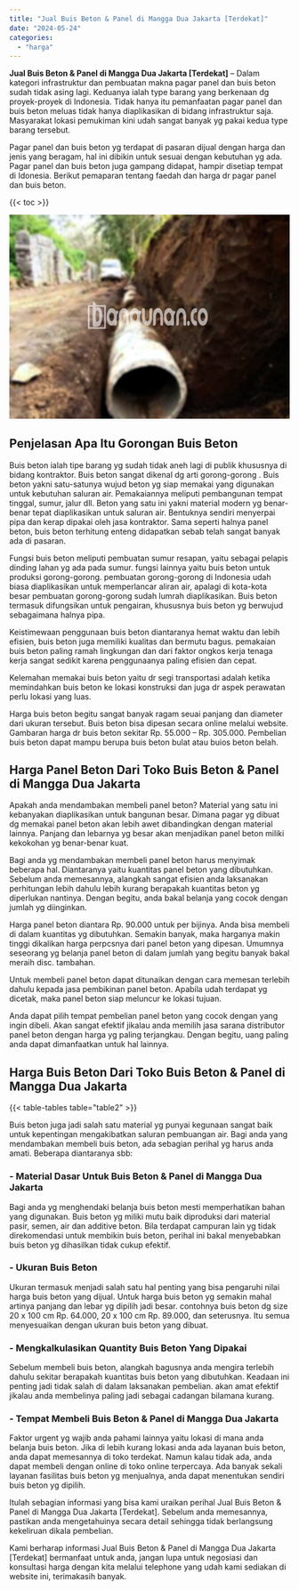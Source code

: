 ```yaml
---
title: "Jual Buis Beton & Panel di Mangga Dua Jakarta [Terdekat]"
date: "2024-05-24"
categories: 
  - "harga"
---
```


**Jual Buis Beton & Panel di Mangga Dua Jakarta \[Terdekat\]** – Dalam kategori infrastruktur dan pembuatan makna pagar panel dan buis beton sudah tidak asing lagi. Keduanya ialah type barang yang berkenaan dg proyek-proyek di Indonesia. Tidak hanya itu pemanfaatan pagar panel dan buis beton meluas tidak hanya diaplikasikan di bidang infrastruktur saja. Masyarakat lokasi pemukiman kini udah sangat banyak yg pakai kedua type barang tersebut.

Pagar panel dan buis beton yg terdapat di pasaran dijual dengan harga dan jenis yang beragam, hal ini dibikin untuk sesuai dengan kebutuhan yg ada. Pagar panel dan buis beton juga gampang didapat, hampir disetiap tempat di Idonesia. Berikut pemaparan tentang faedah dan harga dr pagar panel dan buis beton.

{{< toc >}}

![Jual Buis Beton & Panel di Mangga Dua Jakarta [Terdekat]](/images/jual-panel-buis-beton-murah-14.png)

## Penjelasan Apa Itu Gorongan Buis Beton

Buis beton ialah tipe barang yg sudah tidak aneh lagi di publik khususnya di bidang kontraktor. Buis beton sangat dikenal dg arti gorong-gorong . Buis beton yakni satu-satunya wujud beton yg siap memakai yang digunakan untuk kebutuhan saluran air. Pemakaiannya meliputi pembangunan tempat tinggal, sumur, jalur dll. Beton yang satu ini yakni material modern yg benar-benar tepat diaplikasikan untuk saluran air. Bentuknya sendiri menyerpai pipa dan kerap dipakai oleh jasa kontraktor. Sama seperti halnya panel beton, buis beton terhitung enteng didapatkan sebab telah sangat banyak ada di pasaran.

Fungsi buis beton meliputi pembuatan sumur resapan, yaitu sebagai pelapis dinding lahan yg ada pada sumur. fungsi lainnya yaitu buis beton untuk produksi gorong-gorong. pembuatan gorong-gorong di Indonesia udah biasa diaplikasikan untuk memperlancar aliran air, apalagi di kota-kota besar pembuatan gorong-gorong sudah lumrah diaplikasikan. Buis beton termasuk difungsikan untuk pengairan, khususnya buis beton yg berwujud sebagaimana halnya pipa.

Keistimewaan penggunaan buis beton diantaranya hemat waktu dan lebih efisien, buis beton juga memiliki kualitas dan bermutu bagus. pemakaian buis beton paling ramah lingkungan dan dari faktor ongkos kerja tenaga kerja sangat sedikit karena penggunaanya paling efisien dan cepat.

Kelemahan memakai buis beton yaitu dr segi transportasi adalah ketika memindahkan buis beton ke lokasi konstruksi dan juga dr aspek perawatan perlu lokasi yang luas.

Harga buis beton begitu sangat banyak ragam seuai panjang dan diameter dari ukuran tersebut. Buis beton bisa dipesan secara online melalui website. Gambaran harga dr buis beton sekitar Rp. 55.000 – Rp. 305.000. Pembelian buis beton dapat mampu berupa buis beton bulat atau buios beton belah.

## Harga Panel Beton Dari Toko Buis Beton & Panel di Mangga Dua Jakarta

Apakah anda mendambakan membeli panel beton? Material yang satu ini kebanyakan diaplikasikan untuk bangunan besar. Dimana pagar yg dibuat dg memakai panel beton akan lebih awet dibandingkan dengan material lainnya. Panjang dan lebarnya yg besar akan menjadikan panel beton miliki kekokohan yg benar-benar kuat.

Bagi anda yg mendambakan membeli panel beton harus menyimak beberapa hal. Diantaranya yaitu kuantitas panel beton yang dibutuhkan. Sebelum anda memesannya, alangkah sangat efisien anda laksanakan perhitungan lebih dahulu lebih kurang berapakah kuantitas beton yg diperlukan nantinya. Dengan begitu, anda bakal belanja yang cocok dengan jumlah yg diinginkan.

Harga panel beton diantara Rp. 90.000 untuk per bijinya. Anda bisa membeli di dalam kuantitas yg dibutuhkan. Semakin banyak, maka harganya makin tinggi dikalikan harga perpcsnya dari panel beton yang dipesan. Umumnya seseorang yg belanja panel beton di dalam jumlah yang begitu banyak bakal meraih disc. tambahan.

Untuk membeli panel beton dapat ditunaikan dengan cara memesan terlebih dahulu kepada jasa pembikinan panel beton. Apabila udah terdapat yg dicetak, maka panel beton siap meluncur ke lokasi tujuan.

Anda dapat pilih tempat pembelian panel beton yang cocok dengan yang ingin dibeli. Akan sangat efektif jikalau anda memilih jasa sarana distributor panel beton dengan harga yg paling terjangkau. Dengan begitu, uang paling anda dapat dimanfaatkan untuk hal lainnya.

## Harga Buis Beton Dari Toko Buis Beton & Panel di Mangga Dua Jakarta

{{< table-tables table="table2" >}}

Buis beton juga jadi salah satu material yg punyai kegunaan sangat baik untuk kepentingan mengakibatkan saluran pembuangan air. Bagi anda yang mendambakan membeli buis beton, ada sebagian perihal yg harus anda amati. Beberapa diantaranya sbb:

### \- Material Dasar Untuk Buis Beton & Panel di Mangga Dua Jakarta

Bagi anda yg menghendaki belanja buis beton mesti memperhatikan bahan yang digunakan. Buis beton yg miliki mutu baik diproduksi dari material pasir, semen, air dan additive beton. Bila terdapat campuran lain yg tidak direkomendasi untuk membikin buis beton, perihal ini bakal menyebabkan buis beton yg dihasilkan tidak cukup efektif.

### \- Ukuran Buis Beton

Ukuran termasuk menjadi salah satu hal penting yang bisa pengaruhi nilai harga buis beton yang dijual. Untuk harga buis beton yg semakin mahal artinya panjang dan lebar yg dipilih jadi besar. contohnya buis beton dg size 20 x 100 cm Rp. 64.000, 20 x 100 cm Rp. 89.000, dan seterusnya. Itu semua menyesuaikan dengan ukuran buis beton yang dibuat.

### \- Mengkalkulasikan Quantity Buis Beton Yang Dipakai

Sebelum membeli buis beton, alangkah bagusnya anda mengira terlebih dahulu sekitar berapakah kuantitas buis beton yang dibutuhkan. Keadaan ini penting jadi tidak salah di dalam laksanakan pembelian. akan amat efektif jikalau anda membelinya paling jadi sebagai cadangan bilamana kurang.

### \- Tempat Membeli Buis Beton & Panel di Mangga Dua Jakarta

Faktor urgent yg wajib anda pahami lainnya yaitu lokasi di mana anda belanja buis beton. Jika di lebih kurang lokasi anda ada layanan buis beton, anda dapat memesannya di toko terdekat. Namun kalau tidak ada, anda dapat membeli dengan online di toko online terpercaya. Ada banyak sekali layanan fasilitas buis beton yg menjualnya, anda dapat menentukan sendiri buis beton yg dipilih.

Itulah sebagian informasi yang bisa kami uraikan perihal Jual Buis Beton & Panel di Mangga Dua Jakarta \[Terdekat\]. Sebelum anda memesannya, pastikan anda mengetahuinya secara detail sehingga tidak berlangsung kekeliruan dikala pembelian.

Kami berharap informasi Jual Buis Beton & Panel di Mangga Dua Jakarta \[Terdekat\] bermanfaat untuk anda, jangan lupa untuk negosiasi dan konsultasi harga dengan kita melalui telephone yang udah kami sediakan di website ini, terimakasih banyak.
